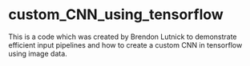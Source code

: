 # custom_CNN_using_tensorflow
This is a code which was created by Brendon Lutnick to demonstrate efficient input pipelines and how to create a custom CNN in tensorflow using image data.
